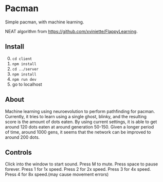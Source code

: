 # Pacman

Simple pacman, with machine learning.

NEAT algorithm from https://github.com/xviniette/FlappyLearning. 

## Install

0. `cd client`
0. `npm install`
0. `cd ../server`
0. `npm install`
0. `npm run dev`
0. go to localhost

## About

Machine learning using neuroevolution to perform pathfinding for pacman.
Currently, it tries to learn using a single ghost, blinky, and the resulting score is the amount of dots eaten.
By using current settings, it is able to get around 120 dots eaten at around generation 50-150.
Given a longer period of time, around 1000 gens, it seems that the network can be improved to around 200 dots.

## Controls

Click into the window to start sound.
Press M to mute.
Press space to pause forever.
Press 1 for 1x speed.
Press 2 for 2x speed.
Press 3 for 4x speed.
Press 4 for 8x speed.(may cause movement errors)